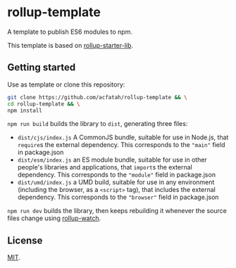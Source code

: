 # rollup-template

A template to publish ES6 modules to npm.

This template is based on [rollup-starter-lib](https://github.com/rollup/rollup-starter-lib/blob/babel).

## Getting started

Use as template or clone this repository:

```bash
git clone https://github.com/acfatah/rollup-template && \
cd rollup-template && \
npm install
```

`npm run build` builds the library to `dist`, generating three files:

* `dist/cjs/index.js`
    A CommonJS bundle, suitable for use in Node.js, that `require`s the external dependency. This corresponds to the `"main"` field in package.json
* `dist/esm/index.js`
    an ES module bundle, suitable for use in other people's libraries and applications, that `import`s the external dependency. This corresponds to the `"module"` field in package.json
* `dist/umd/index.js`
    a UMD build, suitable for use in any environment (including the browser, as a `<script>` tag), that includes the external dependency. This corresponds to the `"browser"` field in package.json

`npm run dev` builds the library, then keeps rebuilding it whenever the source files change using [rollup-watch](https://github.com/rollup/rollup-watch).


## License

[MIT](LICENSE).
